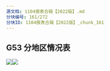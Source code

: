 ```yaml
---
源文档: 1104报表合辑【2022版】.md
分块编号: 161/272
分块ID: 1104报表合辑【2022版】_chunk_161
---
```


## G53 分地区情况表

![](data:image/x-emf;base64...)![](data:image/x-emf;base64...)

